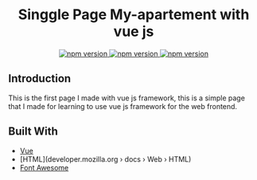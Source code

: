 <h1 align="center">Singgle Page My-apartement with vue js</h1>

<div align="center">
  <a href="#">
    <img src="https://img.shields.io/badge/.-HTML-orange.svg?style=flat-square" alt="npm version">
  </a>
  <a href="#">
    <img src="https://img.shields.io/badge/Vue-2.3.0-brightgreen.svg?style=flat-square" alt="npm version">
  </a>
  <a href="#">
    <img src="https://img.shields.io/badge/font awesome-4.7.0-blueviolet.svg?style=flat-square" alt="npm version">
  </a>
</div>

## Introduction
This is the first page I made with vue js framework, this is a simple page that I made for learning to use vue js framework for the web frontend.



## Built With
* [Vue](https://vue.org/)
* [HTML](developer.mozilla.org › docs › Web › HTML)
* [Font Awesome](https://fontawesome.com/v4.7.0/)
